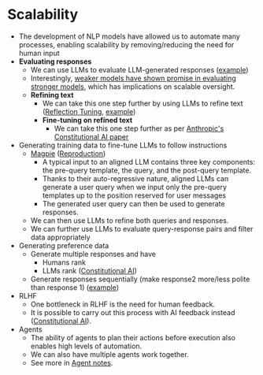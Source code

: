 # Scalability

- The development of NLP models have allowed us to automate many processes, enabling scalability by removing/reducing the need for human input
- **Evaluating responses** 
  - We can use LLMs to evaluate LLM-generated responses ([example](https://github.com/rasbt/LLMs-from-scratch/blob/main/ch07/03_model-evaluation/llm-instruction-eval-ollama.ipynb))
  - Interestingly, [weaker models have shown promise in evaluating stronger models](https://raw.githubusercontent.com/ucl-dark/llm_debate/main/paper.pdf), which has implications on scalable oversight.
  - **Refining text**
    - We can take this one step further by using LLMs to refine text ([Reflection Tuning](https://arxiv.org/pdf/2310.11716), [example](https://github.com/rasbt/LLMs-from-scratch/blob/main/ch07/05_dataset-generation/reflection-gpt4.ipynb))
    - **Fine-tuning on refined text**
      - We can take this one step further as per [Anthropic's Constitutional AI paper](https://arxiv.org/pdf/2212.08073)
- Generating training data to fine-tune LLMs to follow instructions
  - [Magpie](https://arxiv.org/pdf/2406.08464) ([Reproduction](https://github.com/rasbt/LLMs-from-scratch/blob/main/ch07/05_dataset-generation/llama3-ollama.ipynb))
    - A typical input to an aligned LLM contains three key components: the pre-query template, the query, and the post-query template.
    - Thanks to their auto-regressive nature, aligned LLMs can generate a user query when we input only the pre-query templates up to the position reserved for user messages
    - The generated user query can then be used to generate responses. 
  - We can then use LLMs to refine both queries and responses.
  - We can further use LLMs to evaluate query-response pairs and filter data appropriately 
- Generating preference data
  - Generate multiple responses and have
    - Humans rank 
    - LLMs rank ([Constitutional AI]((https://arxiv.org/pdf/2212.08073)))
  - Generate responses sequentially (make response2 more/less polite than response 1) ([example](https://github.com/rasbt/LLMs-from-scratch/blob/main/ch07/04_preference-tuning-with-dpo/create-preference-data-ollama.ipynb))
- RLHF
  - One bottleneck in RLHF is the need for human feedback.
  - It is possible to carry out this process with AI feedback instead ([Constitutional AI]((https://arxiv.org/pdf/2212.08073))). 
- Agents
  - The ability of agents to plan their actions before execution also enables high levels of automation. 
  - We can also have multiple agents work together. 
  - See more in [Agent notes](agents.md). 
